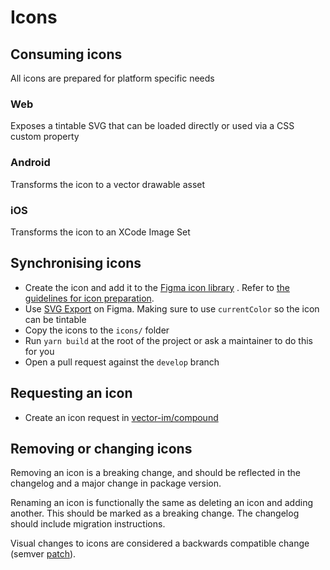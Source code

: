 # Icons

## Consuming icons

All icons are prepared for platform specific needs

### Web

Exposes a tintable SVG that can be loaded directly or used via a CSS custom property

### Android

Transforms the icon to a vector drawable asset

### iOS

Transforms the icon to an XCode Image Set

## Synchronising icons

- Create the icon and add it to the [Figma icon library](https://www.figma.com/file/gkNXqPoiJhEv2wt0EJpew4/Compound-Icons?type=design&mode=design&t=lYEYAWjnNUSGFhV4-11)
  . Refer to [the guidelines for icon preparation](https://www.figma.com/file/gkNXqPoiJhEv2wt0EJpew4/Compound-Icons?type=design&node-id=280-6047&mode=design&t=wOCsc1FBoOz4YnJo-0).
- Use [SVG Export](https://www.figma.com/community/plugin/814345141907543603) on Figma. Making sure to use `currentColor` so the icon can be tintable
- Copy the icons to the `icons/` folder
- Run `yarn build` at the root of the project or ask a maintainer to do this for you
- Open a pull request against the `develop` branch

## Requesting an icon
- Create an icon request in [vector-im/compound](https://github.com/vector-im/compound/issues/new/choose)

## Removing or changing icons

Removing an icon is a breaking change, and should be reflected in the changelog and a major change in package version.

Renaming an icon is functionally the same as deleting an icon and adding another. This should be marked as a breaking
change. The changelog should include migration instructions.

Visual changes to icons are considered a backwards compatible change (semver [patch](https://semver.org/)).

